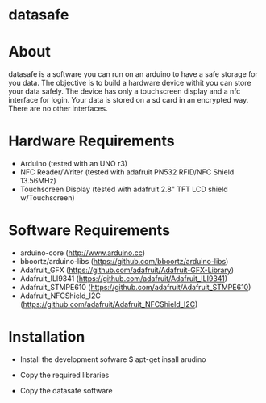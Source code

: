 datasafe
========

# About

datasafe is a software you can run on an arduino to have a safe storage for you data. 
The objective is to build a hardware device withit you can store your data safely. 
The device has only a touchscreen display and a nfc interface for login. 
Your data is stored on a sd card in an encrypted way. There are no other interfaces.


# Hardware Requirements

* Arduino 		(tested with an UNO r3)
* NFC Reader/Writer 	(tested with adafruit PN532 RFID/NFC Shield 13.56MHz)
* Touchscreen Display 	(tested with adafruit 2.8" TFT LCD shield w/Touchscreen)


# Software Requirements 

* arduino-core 			(http://www.arduino.cc)
* bboortz/arduino-libs 		(https://github.com/bboortz/arduino-libs)
* Adafruit_GFX			(https://github.com/adafruit/Adafruit-GFX-Library)
* Adafruit_ILI9341		(https://github.com/adafruit/Adafruit_ILI9341)
* Adafruit_STMPE610		(https://github.com/adafruit/Adafruit_STMPE610)
* Adafruit_NFCShield_I2C	(https://github.com/adafruit/Adafruit_NFCShield_I2C)



# Installation

* Install the development sofware
$ apt-get insall arudino

* Copy the required libraries
* Copy the datasafe software


